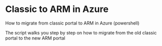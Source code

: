 # Classic to ARM in Azure
How to migrate from classic portal to ARM in Azure (powershell) 

The script walks you step by step on how to migrate from the old classic portal to the new ARM portal
